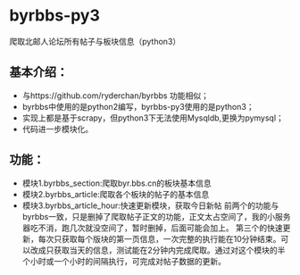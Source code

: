 # byrbbs-py3
爬取北邮人论坛所有帖子与板块信息（python3）

## 基本介绍：

- 与https://github.com/ryderchan/byrbbs 功能相似；
- byrbbs中使用的是python2编写，byrbbs-py3使用的是python3；
- 实现上都是基于scrapy，但python3下无法使用Mysqldb,更换为pymysql；
- 代码进一步模块化。


## 功能：
- 模块1.byrbbs_section:爬取byr.bbs.cn的板块基本信息
- 模块2.byrbbs_article:爬取各个板块的帖子的基本信息
- 模块3.byrbbs_article_hour:快速更新模块，获取今日新帖
前两个的功能与byrbbs一致，只是删掉了爬取帖子正文的功能，正文太占空间了，我的小服务器吃不消，跑几次就没空间了，暂时删掉，后面可能会加上。
第三个的快速更新，每次只获取每个版块的第一页信息，一次完整的执行能在10分钟结束。可以改成只获取当天的信息，测试能在2分钟内完成爬取。通过对这个模块的半个小时或一个小时的间隔执行，可完成对帖子数据的更新。

